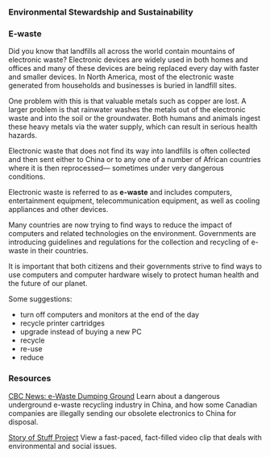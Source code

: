 ### Environmental Stewardship and Sustainability

### E-waste

Did you know that landfills all across the world contain mountains of electronic waste? Electronic devices are widely used in both homes and offices and many of these devices are being replaced every day with faster and smaller devices. In North America, most of the electronic waste generated from households and businesses is buried in landfill sites.

One problem with this is that valuable metals such as copper are lost. A larger problem is that rainwater washes the metals out of the electronic waste and into the soil or the groundwater. Both humans and animals ingest these heavy metals via the water supply, which can result in serious health hazards.

Electronic waste that does not find its way into landfills is often collected and then sent either to China or to any one of a number of African countries where it is then reprocessed— sometimes under very dangerous conditions.

Electronic waste is referred to as **e-waste** and includes computers, entertainment equipment, telecommunication equipment, as well as cooling appliances and other devices.

Many countries are now trying to find ways to reduce the impact of computers and related technologies on the environment. Governments are introducing guidelines and regulations for the collection and recycling of e-waste in their countries.

It is important that both citizens and their governments strive to find ways to use computers and computer hardware wisely to protect human health and the future of our planet.

Some suggestions:
* turn off computers and monitors at the end of the day
* recycle printer cartridges
* upgrade instead of buying a new PC
* recycle
* re-use
* reduce

### Resources

[CBC News: e-Waste Dumping Ground](http://www.cbc.ca/player/play/1305152453/)
Learn about a dangerous underground e-waste recycling industry in China, and how some Canadian companies are illegally sending our obsolete electronics to China for disposal.

[Story of Stuff Project](http://www.storyofstuff.org/)
View a fast-paced, fact-filled video clip that deals with environmental and social issues.
